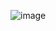 ![image](https://github.com/avijitmondalcode/DigiClock/assets/136808866/655b506f-8011-49b7-bdb1-a95a488df838)

 
 
